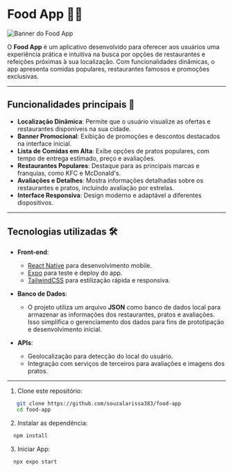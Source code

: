 # Food App 🍔🍟

![Banner do Food App](./assets/food-app-banner.jpg)

O **Food App** é um aplicativo desenvolvido para oferecer aos usuários uma experiência prática e intuitiva na busca por opções de restaurantes e refeições próximas à sua localização. Com funcionalidades dinâmicas, o app apresenta comidas populares, restaurantes famosos e promoções exclusivas.

---

## Funcionalidades principais 🌟

- **Localização Dinâmica**: Permite que o usuário visualize as ofertas e restaurantes disponíveis na sua cidade.
- **Banner Promocional**: Exibição de promoções e descontos destacados na interface inicial.
- **Lista de Comidas em Alta**: Exibe opções de pratos populares, com tempo de entrega estimado, preço e avaliações.
- **Restaurantes Populares**: Destaque para as principais marcas e franquias, como KFC e McDonald's.
- **Avaliações e Detalhes**: Mostra informações detalhadas sobre os restaurantes e pratos, incluindo avaliação por estrelas.
- **Interface Responsiva**: Design moderno e adaptável a diferentes dispositivos.

---

## Tecnologias utilizadas 🛠️

- **Front-end**:
  - [React Native](https://reactnative.dev/) para desenvolvimento mobile.
  - [Expo](https://expo.dev/) para teste e deploy do app.
  - [TailwindCSS](https://tailwindcss.com/) para estilização rápida e responsiva.

- **Banco de Dados**:
  - O projeto utiliza um arquivo **JSON** como banco de dados local para armazenar as informações dos restaurantes, pratos e avaliações. Isso simplifica o gerenciamento dos dados para fins de prototipação e desenvolvimento inicial.

- **APIs**:
  - Geolocalização para detecção do local do usuário.
  - Integração com serviços de terceiros para avaliações e imagens dos pratos.

---

1. Clone este repositório:
```bash
   git clone https://github.com/souzalarissa383/food-app
   cd food-app
  ```

2. Instalar as dependência:
 ```bash
   npm install
   ```
   
3. Iniciar App:
  ```bash
    npx expo start
   ```
   
